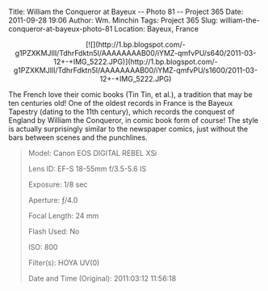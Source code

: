 Title: William the Conqueror at Bayeux -- Photo 81 -- Project 365
Date: 2011-09-28 19:06
Author: Wm. Minchin
Tags: Project 365
Slug: william-the-conqueror-at-bayeux-photo-81
Location: Bayeux, France

<div class="separator" style="clear: both; text-align: center;">

<p>
[![](http://1.bp.blogspot.com/-g1PZXKMJIlI/TdhrFdktn5I/AAAAAAAAB00/iYMZ-qmfvPU/s640/2011-03-12+-+IMG_5222.JPG)](http://1.bp.blogspot.com/-g1PZXKMJIlI/TdhrFdktn5I/AAAAAAAAB00/iYMZ-qmfvPU/s1600/2011-03-12+-+IMG_5222.JPG)

</div>

The French love their comic books (Tin Tin, et al.), a tradition that
may be ten centuries old! One of the oldest records in France is the
Bayeux Tapestry (dating to the 11th century), which records the conquest
of England by William the Conqueror, in comic book form of course! The
style is actually surprisingly similar to the newspaper comics, just
without the bars between scenes and the punchlines.

> 
> <span style="color: #666666;">Model: </span>Canon EOS DIGITAL REBEL
> XSi
>
> <span style="color: #666666;">Lens ID: </span>EF-S 18-55mm f/3.5-5.6
> IS
>
> <span style="color: #666666;">Exposure: </span>1/8 sec
>
> <span style="color: #666666;">Aperture: </span>ƒ/4.0
>
> <span style="color: #666666;">Focal Length: </span>24 mm
>
> <span style="color: #666666;">Flash Used: </span>No
>
> <span style="color: #666666;">ISO: </span>800
>
> <span style="color: #666666;">Filter(s): </span>HOYA UV(0)
>
> <p>
> <span style="color: #666666;">Date and Time
> (Original): </span>2011:03:12 11:56:18

